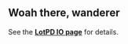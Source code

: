 ## Woah there, wanderer
See the **[LotPD IO page](http://legendoftheplaiddragon.github.io/)** for details.

